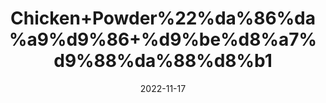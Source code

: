 ---
title: 'Chicken+Powder%22%da%86%da%a9%d9%86+%d9%be%d8%a7%d9%88%da%88%d8%b1'
date: '2022-11-17' 
metatag: '' 
inventory: '0' 
draft: false 
# meta description 
shortDescripton: 'It+helps+sooth+the+body+with+heat%2c+hydration%2c+and+nutrients.+Chicken+broth+is+rich+with+vitamins+and+minerals%2c+which+are+useful+against+common+ailments+like+the+common+cold%2c+the+flu%2c+and+food+poisoning.'
description: 'Powder+%d9%be%d8%a7%d9%88%da%88%d8%b1'
longdescription: ''
tags: ''
brand: ''
subCategory: ''
sellCount: '0'
featured: True
# product Price
price: '50.0'
# Product Short Description
shortDescription: 'It+helps+sooth+the+body+with+heat%2c+hydration%2c+and+nutrients.+Chicken+broth+is+rich+with+vitamins+and+minerals%2c+which+are+useful+against+common+ailments+like+the+common+cold%2c+the+flu%2c+and+food+poisoning.'
productID: '06FD5C3D-5A24-ED11-9968-005056B3A416'
type: 'products'
category: 'Powder+%d9%be%d8%a7%d9%88%da%88%d8%b1' 
thumnailproduct: 'https://eraconnect.blob.core.windows.net/product-images/aminsaddiquidawakhana/06FD5C3D-5A24-ED11-9968-005056B3A416.webp' 
images:
  - image: 'https://eraconnect.blob.core.windows.net/product-images/aminsaddiquidawakhana/06FD5C3D-5A24-ED11-9968-005056B3A416.webp'  
Variants:
---